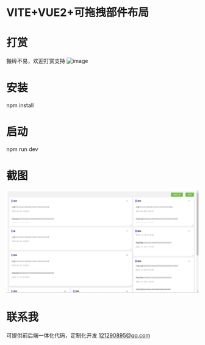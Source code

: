 # VITE+VUE2+可拖拽部件布局

# 打赏  
搬砖不易，欢迎打赏支持 
![image]()

# 安装
  npm install
# 启动
  npm run dev
  

# 截图
 ![image](https://github.com/fengyunworks/vuedraggrid/blob/main/%E6%88%AA%E5%9B%BE1.png)

# 联系我
  可提供前后端一体化代码，定制化开发
   121290895@qq.com


